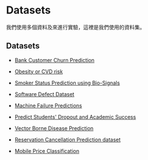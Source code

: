 <!--
 * @Author: hibana2077 hibana2077@gmaill.com
 * @Date: 2024-06-05 09:43:59
 * @LastEditors: hibana2077 hibana2077@gmaill.com
 * @LastEditTime: 2024-06-13 18:56:17
 * @FilePath: /Dataset-Cartography-for-Tree-based-model/src/datasets/README.md
 * @Description: 这是默认设置,请设置`customMade`, 打开koroFileHeader查看配置 进行设置: https://github.com/OBKoro1/koro1FileHeader/wiki/%E9%85%8D%E7%BD%AE
-->
# Datasets

我們使用多個資料及來進行實驗，這裡是我們使用的資料集。

## Datasets

- [Bank Customer Churn Prediction](https://www.kaggle.com/competitions/playground-series-s4e1/data)

- [Obesity or CVD risk](https://www.kaggle.com/competitions/playground-series-s4e2/data)

- [Smoker Status Prediction using Bio-Signals](https://www.kaggle.com/competitions/playground-series-s3e24/data)

- [Software Defect Dataset](https://www.kaggle.com/competitions/playground-series-s3e23/data)

- [Machine Failure Predictions](https://www.kaggle.com/competitions/playground-series-s3e17/data)

- [Predict Students' Dropout and Academic Success](https://www.kaggle.com/competitions/playground-series-s4e6/data)

- [Vector Borne Disease Prediction](https://www.kaggle.com/competitions/playground-series-s3e13/data)

- [Reservation Cancellation Prediction dataset](https://www.kaggle.com/competitions/playground-series-s3e7/data)

- [Mobile Price Classification](https://www.kaggle.com/datasets/iabhishekofficial/mobile-price-classification)